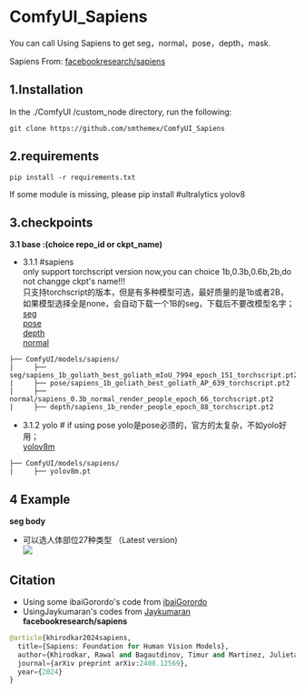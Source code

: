 # ComfyUI_Sapiens
You can call Using Sapiens to get seg，normal，pose，depth，mask.

Sapiens From: [facebookresearch/sapiens](https://github.com/facebookresearch/sapiens) 

1.Installation  
-----
  In the ./ComfyUI /custom_node directory, run the following:   
```
git clone https://github.com/smthemex/ComfyUI_Sapiens
```
2.requirements  
----
```
pip install -r requirements.txt
```
If some module is missing, please pip install   #ultralytics yolov8

3.checkpoints 
----
**3.1 base :(choice repo_id or ckpt_name)**       
* 3.1.1 #sapiens    
only support torchscript version now,you can choice 1b,0.3b,0.6b,2b,do not changge ckpt's name!!!    
只支持torchscript的版本，但是有多种模型可选，最好质量的是1b或者2B，如果模型选择全是none，会自动下载一个1B的seg，下载后不要改模型名字；     
[seg](https://huggingface.co/facebook/sapiens-seg-1b-torchscript)  
[pose](https://huggingface.co/facebook/sapiens-pose-1b-torchscript)  
[depth](https://huggingface.co/facebook/sapiens-depth-1b-torchscript)  
[normal](https://huggingface.co/facebook/sapiens-normal-1b-torchscript)  
```
├── ComfyUI/models/sapiens/
|     ├── seg/sapiens_1b_goliath_best_goliath_mIoU_7994_epoch_151_torchscript.pt2
|     ├── pose/sapiens_1b_goliath_best_goliath_AP_639_torchscript.pt2
|     ├── normal/sapiens_0.3b_normal_render_people_epoch_66_torchscript.pt2
|     ├── depth/sapiens_1b_render_people_epoch_88_torchscript.pt2
```
* 3.1.2 yolo # if using pose
yolo是pose必须的，官方的太复杂，不如yolo好用；  
[yolov8m](https://huggingface.co/Ultralytics/YOLOv8/tree/main)   
```
├── ComfyUI/models/sapiens/
|     ├── yolov8m.pt
```
4 Example
----
**seg body**    
* 可以选人体部位27种类型 （Latest version)        
![](https://github.com/smthemex/ComfyUI_Sapiens/blob/main/example.png)   

Citation
------
* Using some ibaiGorordo's code from [ibaiGorordo](https://github.com/ibaiGorordo/Sapiens-Pytorch-Inference)  
* UsingJaykumaran's codes from [Jaykumaran](https://learnopencv.com/sapiens-human-vision-models)  
**facebookresearch/sapiens**
``` python  
@article{khirodkar2024sapiens,
  title={Sapiens: Foundation for Human Vision Models},
  author={Khirodkar, Rawal and Bagautdinov, Timur and Martinez, Julieta and Zhaoen, Su and James, Austin and Selednik, Peter and Anderson, Stuart and Saito, Shunsuke},
  journal={arXiv preprint arXiv:2408.12569},
  year={2024}
}
```
